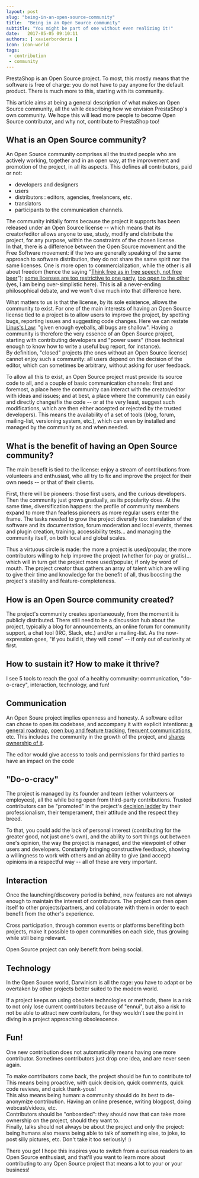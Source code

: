 ```yaml
---
layout: post
slug: "being-in-an-open-source-community"
title:  "Being in an Open Source community"
subtitle: "You might be part of one without even realizing it!"
date:   2017-05-05 09:10:11
authors: [ xavierborderie ]
icon: icon-world
tags:
 - contribution
 - community
---
```


PrestaShop is an Open Source project. To most, this mostly means that the software is free of charge: you do not have to pay anyone for the default product. There is much more to this, starting with its community.

This article aims at being a general description of what makes an Open Source community, all the while describing how we envision PrestaShop's own community. We hope this will lead more people to become Open Source contributor, and why not, contribute to PrestaShop too!


## What is an Open Source community?

An Open Source community comprises all the trusted people who are actively working, together and in an open way, at the improvement and promotion of the project, in all its aspects. This defines all contributors, paid or not:

- developers and designers
- users
- distributors : editors, agencies, freelancers, etc.
- translators
- participants to the communication channels.

The community initially forms because the project it supports has been released under an Open Source license -- which means that its creator/editor allows anyone to use, study, modify and distribute the project, for any purpose, within the constraints of the chosen license.<br/>
In that, there is a difference between the Open Source movement and the Free Software movement: if the two are generally speaking of the same approach to software distribution, they do not share the same spirit nor the same licenses. One is more open to commercialization, while the other is all about freedom (hence the saying "[Think free as in free speech, not free beer](https://en.wikipedia.org/wiki/Gratis_versus_libre)"); [some licenses are too restrictive to one party](https://www.whitesourcesoftware.com/whitesource-blog/open-source-free-software/), [too open to the other](https://www.gnu.org/philosophy/open-source-misses-the-point.en.html) (yes, I am being over-simplistic here). This is all a never-ending philosophical debate, and we won't dive much into that difference here.
   
What matters to us is that the license, by its sole existence, allows the community to exist. For one of the main interests of having an Open Source license tied to a project is to allow users to improve the project, by spotting bugs, reporting issues and suggesting code changes. Here we can restate [Linus's Law](https://en.wikipedia.org/wiki/Linus%27s_Law): "given enough eyeballs, all bugs are shallow". Having a community is therefore the very essence of an Open Source project, starting with contributing developers and "power users" (those technical enough to know how to write a useful bug report, for instance).<br/>
By definition, "closed" projects (the ones without an Open Source license) cannot enjoy such a community: all users depend on the decision of the editor, which can sometimes be arbitrary, without asking for user feedback.

To allow all this to exist, an Open Source project must provide its source code to all, and a couple of basic communication channels: first and foremost, a place here the community can interact with the creator/editor with ideas and issues; and at best, a place where the community can easily and directly change/fix the code -- or at the very least, suggest such modifications, which are then either accepted or rejected by the trusted developers). This means the availability of a set of tools (blog, forum, mailing-list, versioning system, etc.), which can even by installed and managed by the community as and when needed.


## What is the benefit of having an Open Source community?

The main benefit is tied to the license: enjoy a stream of contributions from volunteers and enthusiast, who all try to fix and improve the project for their own needs -- or that of their clients.

First, there will be pioneers: those first users, and the curious developers. Then the community just grows gradually, as its popularity does. At the same time, diversification happens: the profile of community members expand to more than fearless pioneers as more regular users enter the frame. The tasks needed to grow the project diversify too: translation of the software and its documentation, forum moderation and local events, themes and plugin creation, training, accessibility tests... and managing the community itself, on both local and global scales.

Thus a virtuous circle is made: the more a project is used/popular, the more contributors willing to help improve the project (whether for-pay or gratis)... which will in turn get the project more used/popular, if only by word of mouth.
The project creator thus gathers an array of talent which are willing to give their time and knowledge for the benefit of all, thus boosting the project's stability and feature-completeness.


## How is an Open Source community created?

The project's community creates spontaneously, from the moment it is publicly distributed. There still need to be a discussion hub about the project, typically a blog for announcements, an online forum for community support, a chat tool (IRC, Slack, etc.) and/or a mailing-list. As the now-expression goes, "if you build it, they will come" -- if only out of curiosity at first.


## How to sustain it? How to make it thrive?

I see 5 tools to reach the goal of a healthy community: communication, "do-o-cracy", interaction, technology, and fun!

## Communication

An Open Soure project implies openness and honesty. A software editor can chose to open its codebase, and accompany it with explicit intentions: [a general roadmap](http://build.prestashop.com/howtos/misc/2017-release-schedule/), [open bug and feature tracking](http://forge.prestashop.com/secure/Dashboard.jspa), [frequent communications](http://build.prestashop.com/), etc. This includes the community in the growth of the project, and [shares ownership of it](http://build.prestashop.com/howtos/misc/contribute-to-prestashop/). 

The editor would give access to tools and permissions for third parties to have an impact on the code


## "Do-o-cracy"

The project is managed by its founder and team (either volunteers or employees), all the while being open from third-party contributions. Trusted contributors can be "promoted" in the project's [decision ladder](http://build.prestashop.com/news/prestashop-community-framework/) by their professionalism, their temperament, their attitude and the respect they breed.

To that, you could add the lack of personal interest (contributing for the greater good, not just one's own), and the ability to sort things out between one's opinion, the way the project is managed, and the viewpoint of other users and developers.
Constantly bringing constructive feedback, showing a willingness to work with others and an ability to give (and accept) opinions in a respectful way -- all of these are very important.


## Interaction

Once the launching/discovery period is behind, new features are not always enough to maintain the interest of contributors. The project can then open itself to other projects/partners, and collaborate with them in order to each benefit from the other's experience.

Cross participation, through common events or platforms benefiting both projects, make it possible to open communities on each side, thus growing while still being relevant. 

Open Source project can only benefit from being social.


## Technology

In the Open Source world, Darwinism is all the rage: you have to adapt or be overtaken by other projects better suited to the modern world. 

If a project keeps on using obsolete technologies or methods, there is a risk to not only lose current contributors because of "ennui", but also a risk to not be able to attract new contributors, for they wouldn't see the point in diving in a project approaching obsolescence.

  
## Fun!  
  
One new contribution does not automatically means having one more contributor. Sometimes contributors just drop one idea, and are never seen again.

To make contributors come back, the project should be fun to contribute to! <br/>
This means being proactive, with quick decision, quick comments, quick code reviews, and quick thank-yous!<br/>
This also means being human: a community should do its best to de-anonymize contribution. Having an online presence, writing blogpost, doing webcast/videos, etc.<br/>
Contributors should be "onboarded": they should now that can take more ownership on the project, should they want to.<br/>
Finally, talks should not always be about the project and only the project: being humans also means being able to talk of something else, to joke, to post silly pictures, etc. Don't take it too seriously! :)


There you go! I hope this inspires you to switch from a curious readers to an Open Source enthusiast, and that'll you want to learn more about contributing to any Open Source project that means a lot to your or your business!
